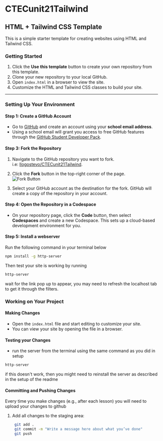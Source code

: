 # CTECunit21Tailwind

## HTML + Tailwind CSS Template

This is a simple starter template for creating websites using HTML and Tailwind CSS.

### Getting Started

1. Click the **Use this template** button to create your own repository from this template.
2. Clone your new repository to your local GitHub.
3. Open `index.html` in a browser to view the site.
4. Customize the HTML and Tailwind CSS classes to build your site.

---

### Setting Up Your Environment

#### Step 1: Create a GitHub Account
- Go to [GitHub](https://github.com) and create an account using your **school email address**.
- Using a school email will grant you access to free GitHub features through the [GitHub Student Developer Pack](https://education.github.com/pack).


#### Step 3: Fork the Repository
1. Navigate to the GitHub repository you want to fork.  
   i.e: [llogostevo/CTECunit21Tailwind](https://github.com/llogostevo/CTECunit21Tailwind).

2. Click the **Fork** button in the top-right corner of the page.  
   ![Fork Button](https://docs.github.com/assets/images/help/repository/fork_button.png)

3. Select your GitHub account as the destination for the fork. GitHub will create a copy of the repository in your account.


#### Step 4: Open the Repository in a Codespace
- On your repository page, click the **Code** button, then select **Codespaces** and create a new Codespace. This sets up a cloud-based development environment for you.

#### Step 5: Install a webserver

Run the following command in your terminal below

```bash
npm install -g http-server
```

Then test your site is working by running 

```bash
http-server
```

wait for the link pop up to appear, you may need to refresh the localhost tab to get it through the filters. 

### Working on Your Project

#### Making Changes
- Open the `index.html` file and start editing to customize your site.
- You can view your site by opening the file in a browser.

#### Testing your Changes
- run the server from the terminal using the same command as you did in setup

```bash
http-server
```

if this doesn't work, then you might need to reinstall the server as described in the setup of the readme

#### Committing and Pushing Changes
Every time you make changes (e.g., after each lesson) you will need to upload your changes to github

1. Add all changes to the staging area:
   ```bash
    git add .
    git commit -m "Write a message here about what you’ve done"
    git push
```



